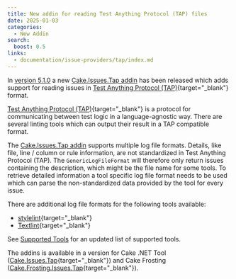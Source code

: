 ```yaml
---
title: New addin for reading Test Anything Protocol (TAP) files
date: 2025-01-03
categories:
  - New Addin
search:
  boost: 0.5
links:
  - documentation/issue-providers/tap/index.md
---
```


In [version 5.1.0] a new [Cake.Issues.Tap addin] has been released which adds support for reading issues in [Test Anything Protocol (TAP)]{target="_blank"} format.

<!-- more -->

[Test Anything Protocol (TAP)]{target="_blank"} is a protocol for communicating between test logic in a language-agnostic way.
There are several linting tools which can output their result in a TAP compatible format.

The [Cake.Issues.Tap addin] supports multiple log file formats.
Details, like file, line / column or rule information, are not standardized in Test Anything Protocol (TAP).
The `GenericLogFileFormat` will therefore only return issues containing the description, which might be the file name for some tools.
To retrieve detailed information a tool specific log file format needs to be used which can parse the non-standardized data provided by the tool for every issue.

There are additional log file formats for the following tools available:

* [stylelint](https://stylelint.io/){target="_blank"}
* [Textlint](https://textlint.github.io/){target="_blank"}

See [Supported Tools] for an updated list of supported tools.

The addins is available in a version for Cake .NET Tool ([Cake.Issues.Tap]{target="_blank"})
and Cake Frosting ([Cake.Frosting.Issues.Tap]{target="_blank"}).

[version 5.1.0]: 2025-01-03-cake-issues-v5.1.0-released.md
[Cake.Issues.Tap addin]: ../../documentation/issue-providers/tap/index.md
[Test Anything Protocol (TAP)]: https://testanything.org/
[Supported Tools]: ../../documentation/supported-tools.md
[Cake.Issues.Tap]: https://www.nuget.org/packages/Cake.Issues.Tap
[Cake.Frosting.Issues.Tap]: https://www.nuget.org/packages/Cake.Frosting.Issues.Tap
